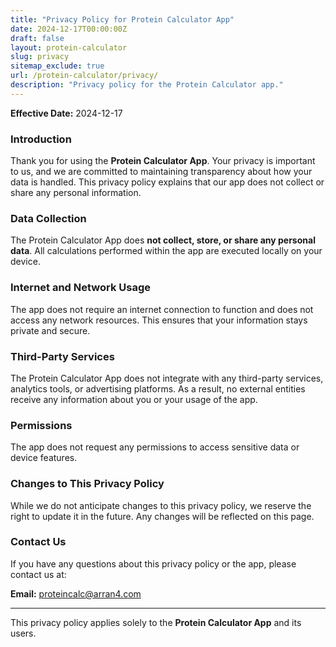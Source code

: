 ```yaml
---
title: "Privacy Policy for Protein Calculator App"
date: 2024-12-17T00:00:00Z
draft: false
layout: protein-calculator
slug: privacy
sitemap_exclude: true
url: /protein-calculator/privacy/
description: "Privacy policy for the Protein Calculator app."
---
```


**Effective Date:** 2024-12-17

### Introduction
Thank you for using the **Protein Calculator App**. Your privacy is important to us, and we are committed to maintaining transparency about how your data is handled. This privacy policy explains that our app does not collect or share any personal information.

### Data Collection
The Protein Calculator App does **not collect, store, or share any personal data**. All calculations performed within the app are executed locally on your device.

### Internet and Network Usage
The app does not require an internet connection to function and does not access any network resources. This ensures that your information stays private and secure.

### Third-Party Services
The Protein Calculator App does not integrate with any third-party services, analytics tools, or advertising platforms. As a result, no external entities receive any information about you or your usage of the app.

### Permissions
The app does not request any permissions to access sensitive data or device features.

### Changes to This Privacy Policy
While we do not anticipate changes to this privacy policy, we reserve the right to update it in the future. Any changes will be reflected on this page.

### Contact Us
If you have any questions about this privacy policy or the app, please contact us at:

**Email:** proteincalc@arran4.com

---

This privacy policy applies solely to the **Protein Calculator App** and its users.
